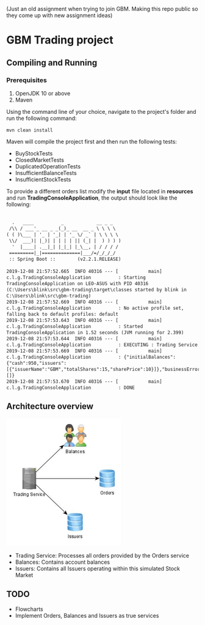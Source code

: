 (Just an old assignment when trying to join GBM. Making this repo public so they come up with new assignment ideas)
# GBM Trading project
## Compiling and Running
### Prerequisites
1. OpenJDK 10 or above
2. Maven

Using the command line of your choice, navigate to the project's folder and run the following command:
```
mvn clean install
```
Maven will compile the project first and then run the following tests:
* BuyStockTests
* ClosedMarketTests
* DuplicatedOperationTests
* InsufficientBalanceTests
* InsufficientStockTests

To provide a different orders list modify the **input** file located in **resources** and run **TradingConsoleApplication**, the output should look like the following:
```

  .   ____          _            __ _ _
 /\\ / ___'_ __ _ _(_)_ __  __ _ \ \ \ \
( ( )\___ | '_ | '_| | '_ \/ _` | \ \ \ \
 \\/  ___)| |_)| | | | | || (_| |  ) ) ) )
  '  |____| .__|_| |_|_| |_\__, | / / / /
 =========|_|==============|___/=/_/_/_/
 :: Spring Boot ::        (v2.2.1.RELEASE)

2019-12-08 21:57:52.665  INFO 40316 --- [           main] c.l.g.TradingConsoleApplication          : Starting TradingConsoleApplication on LEO-ASUS with PID 40316 (C:\Users\blink\src\gbm-trading\target\classes started by blink in C:\Users\blink\src\gbm-trading)
2019-12-08 21:57:52.669  INFO 40316 --- [           main] c.l.g.TradingConsoleApplication          : No active profile set, falling back to default profiles: default
2019-12-08 21:57:53.643  INFO 40316 --- [           main] c.l.g.TradingConsoleApplication          : Started TradingConsoleApplication in 1.52 seconds (JVM running for 2.399)
2019-12-08 21:57:53.644  INFO 40316 --- [           main] c.l.g.TradingConsoleApplication          : EXECUTING : Trading Service
2019-12-08 21:57:53.669  INFO 40316 --- [           main] c.l.g.TradingConsoleApplication          : {"initialBalances":{"cash":950,"issuers":[{"issuerName":"GBM","totalShares":15,"sharePrice":10}]},"businessErrors":[]}
2019-12-08 21:57:53.670  INFO 40316 --- [           main] c.l.g.TradingConsoleApplication          : DONE
```
## Architecture overview
![Architecture](gbm-trading-overview.jpg)
* Trading Service: Processes all orders provided by the Orders service
* Balances: Contains account balances
* Issuers: Contains all Issuers operating within this simulated Stock Market 
## TODO
* Flowcharts
* Implement Orders, Balances and Issuers as true services

